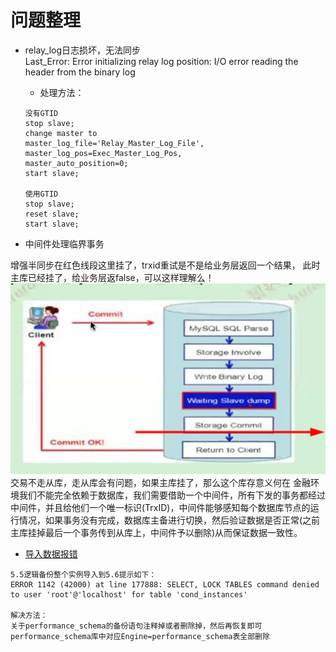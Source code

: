 # 问题整理

- relay\_log日志损坏，无法同步  
Last_Error: Error initializing relay log position: I/O error reading the header from the binary log  
	- 处理方法：  
	```
	没有GTID
	stop slave;
	change master to
	master_log_file='Relay_Master_Log_File',
	master_log_pos=Exec_Master_Log_Pos,
	master_auto_position=0;
	start slave;
	
	使用GTID  
	stop slave;
	reset slave;
	start slave;
	
	```
	
- 中间件处理临界事务

增强半同步在红色线段这里挂了，trxid重试是不是给业务层返回一个结果，
此时主库已经挂了，给业务层返false，可以这样理解么！  
![](images/问题处理/问题处理01.jpg)   
交易不走从库，走从库会有问题，如果主库挂了，那么这个库存意义何在
金融环境我们不能完全依赖于数据库，我们需要借助一个中间件，所有下发的事务都经过中间件，并且给他们一个唯一标识(TrxID)，中间件能够感知每个数据库节点的运行情况，如果事务没有完成，数据库主备进行切换，然后验证数据是否正常(之前主库挂掉最后一个事务传到从库上，中间件予以删除)从而保证数据一致性。

- [导入数据报错](https://blog.csdn.net/yabingshi_tech/article/details/53487925)
```
5.5逻辑备份整个实例导入到5.6提示如下：
ERROR 1142 (42000) at line 177888: SELECT, LOCK TABLES command denied to user 'root'@'localhost' for table 'cond_instances'

解决方法：
关于performance_schema的备份语句注释掉或者删除掉，然后再恢复即可
performance_schema库中对应Engine=performance_schema表全部删除

```